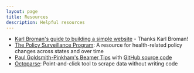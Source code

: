 ```yaml
---
layout: page
title: Resources
description: Helpful resources
---
```


- [Karl Broman's guide to building a simple website](http://kbroman.org/simple_site/) - Thanks Karl Broman!
- [The Policy Surveillance Program](http://lawatlas.org/topics): A resource for health-related policy changes across states and over time
- [Paul Goldsmith-Pinkham's Beamer Tips](https://paulgp.github.io/beamer_tips.html) with [GitHub source code](https://github.com/paulgp/beamer-tips)
- [Octoparse](https://www.octoparse.com): Point-and-click tool to scrape data without writing code